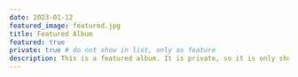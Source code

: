 ```yaml
---
date: 2023-01-12
featured_image: featured.jpg
title: Featured Album
featured: true
private: true # do not show in list, only as feature
description: This is a featured album. It is private, so it is only shown on the homepage.
---
```

